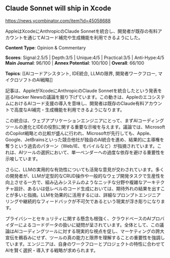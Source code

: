 ## Claude Sonnet will ship in Xcode

https://news.ycombinator.com/item?id=45058688

AppleはXcodeにAnthropicのClaude Sonnetを統合し、開発者が既存の有料アカウントを通じてAIコード補完や生成機能を利用できるようにした。

**Content Type**: Opinion & Commentary

**Scores**: Signal:2.5/5 | Depth:3/5 | Unique:4/5 | Practical:3/5 | Anti-Hype:4/5
**Main Journal**: 96/100 | **Annex Potential**: 100/100 | **Overall**: 66/100

**Topics**: [[AIコードアシスタント, IDE統合, LLMの限界, 開発者ワークフロー, マイクロソフトのAI戦略]]

記事は、AppleがXcodeにAnthropicのClaude Sonnetを統合したという発表を巡るHacker Newsの議論を掘り下げています。この動きは、AppleのエコシステムにおけるAIコード支援の導入を意味し、開発者は既存のClaude有料アカウントで高度なAI補完・生成機能を利用できるようになります。

この統合は、ウェブアプリケーションエンジニアにとって、まずAIコーディングツールの進化とIDEの役割に関する重要な示唆を与えます。議論では、MicrosoftのCopilot戦略との比較が盛んに行われ、Microsoftが先行しても、Apple、Google、JetBrainsといった競合他社が独自のAI統合を進め、結果的に主導権を奪うという過去のパターン（Web/IE、モバイルなど）が指摘されています。これは、AIツールの選択において、単一ベンダーへの過度な依存を避ける重要性を示唆しています。

さらに、LLMの実用的な有効性についても活発な意見が交わされています。多くの開発者が、LLMが定型的なCRUD操作や一般的なウェブ開発タスクで生産性を向上させる一方で、組み込みシステムのようなニッチな分野や複雑なアーキテクチャ設計、あるいは低レベルのコード生成においては、期待外れの結果を出すことが多いと指摘。LLMを効果的に活用するには、詳細なプロンプトエンジニアリングや継続的なフィードバックが不可欠であるという現実が浮き彫りになります。

プライバシーとセキュリティに関する懸念も根強く、クラウドベースのAIプロバイダーによるコードデータの扱いに疑問が呈されています。全体として、この議論はAIコーディングツールに対する現実的な視点を促し、マーケティングの誇大宣伝を鵜呑みにせず、ツールの真の能力と限界を理解することの重要性を強調しています。エンジニアは、自身のワークフローとプロジェクトの特性に合わせてAIを賢く選択・導入する戦略が求められます。